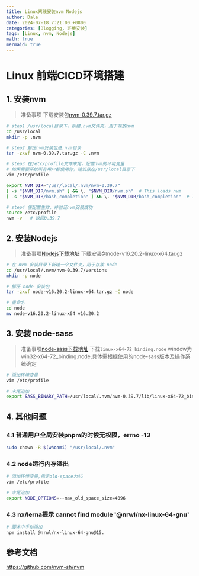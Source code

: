 ```yaml
---
title: Linux离线安装nvm Nodejs
author: Dale
date: 2024-07-18 7:21:00 +0800
categories: [Blogging, 环境安装]
tags: [Linux, nvm, Nodejs]
math: true
mermaid: true
---
```


# Linux 前端CICD环境搭建

## 1. 安装nvm

> 准备事项
下载安装包[nvm-0.39.7.tar.gz](https://github.com/nvm-sh/nvm/tags)

```bash
# step1 /usr/local目录下，新建.nvm文件夹，用于存放nvm
cd /usr/local
mkdir -p .nvm

# step2 解压nvm安装包进.nvm目录
tar -zxvf nvm-0.39.7.tar.gz -C .nvm

# step3 在/etc/profile文件末尾，配置nvm的环境变量
# 如果需要系统所有用户都使用你，建议放在/usr/local目录下
vim /etc/profile

export NVM_DIR="/usr/local/.nvm/nvm-0.39.7"
[ -s "$NVM_DIR/nvm.sh" ] && \. "$NVM_DIR/nvm.sh"  # This loads nvm
[ -s "$NVM_DIR/bash_completion" ] && \. "$NVM_DIR/bash_completion"  # This loads nvm bash_completion

# step4 使配置生效，并验证nvm安装成功
source /etc/profile
nvm -v   # 返回0.39.7
```

## 2. 安装Nodejs

> 准备事项[Nodejs下载地址](https://nodejs.org/download/release/)
下载安装包node-v16.20.2-linux-x64.tar.gz

```bash
# 在 nvm 安装目录下新建一个文件夹，用于存放 node
cd /usr/local/.nvm/nvm-0.39.7/versions
mkdir -p node

# 解压 node 安装包
tar -zxvf node-v16.20.2-linux-x64.tar.gz -C node

# 重命名
cd node
mv node-v16.20.2-linux-x64 v16.20.2

```

## 3. 安装 node-sass

> 准备事项[node-sass下载地址](https://github.com/sass/node-sass/releases)
下载`linux-x64-72_binding.node`
window为win32-x64-72_binding.node,具体需根据使用的node-sass版本及操作系统确定

```bash
# 添加环境变量
vim /etc/profile

# 末尾追加
export SASS_BINARY_PATH=/usr/local/.nvm/nvm-0.39.7/lib/linux-x64-72_binding.node

```

## 4. 其他问题

### 4.1 普通用户全局安装pnpm的时候无权限，errno -13

```bash
sudo chown -R $(whoami) "/usr/local/.nvm"
```

### 4.2 node运行内存溢出

```bash
# 添加环境变量,指定old-space为4G
vim /etc/profile

# 末尾追加
export NODE_OPTIONS=--max_old_space_size=4096

```

### 4.3 nx/lerna提示 cannot find module '@nrwl/nx-linux-64-gnu'

```bash
# 脚本中手动添加
npm install @nrwl/nx-linux-64-gnu@15.
```

## 参考文档

https://github.com/nvm-sh/nvm